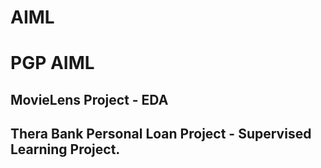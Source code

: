 # AIML
# PGP AIML
## MovieLens Project - EDA
## Thera Bank Personal Loan Project - Supervised Learning Project. 

